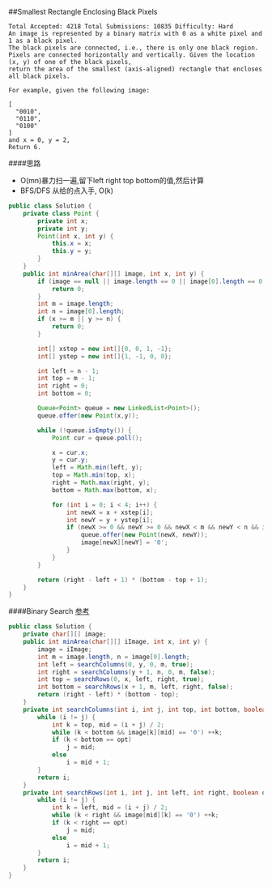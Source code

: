 ##Smallest Rectangle Enclosing Black Pixels

	Total Accepted: 4218 Total Submissions: 10835 Difficulty: Hard
	An image is represented by a binary matrix with 0 as a white pixel and 1 as a black pixel.
	The black pixels are connected, i.e., there is only one black region.
	Pixels are connected horizontally and vertically. Given the location (x, y) of one of the black pixels,
	return the area of the smallest (axis-aligned) rectangle that encloses all black pixels.

	For example, given the following image:

	[
	  "0010",
	  "0110",
	  "0100"
	]
	and x = 0, y = 2,
	Return 6.

####思路
- O(mn)暴力扫一遍,留下left right top bottom的值,然后计算
- BFS/DFS 从给的点入手, O(k)

```java
public class Solution {
    private class Point {
        private int x;
        private int y;
        Point(int x, int y) {
            this.x = x;
            this.y = y;
        }
    }
    public int minArea(char[][] image, int x, int y) {
        if (image == null || image.length == 0 || image[0].length == 0) {
            return 0;
        }
        int m = image.length;
        int n = image[0].length;
        if (x >= m || y >= n) {
            return 0;
        }

        int[] xstep = new int[]{0, 0, 1, -1};
        int[] ystep = new int[]{1, -1, 0, 0};

        int left = n - 1;
        int top = m - 1;
        int right = 0;
        int bottom = 0;

        Queue<Point> queue = new LinkedList<Point>();
        queue.offer(new Point(x,y));

        while (!queue.isEmpty()) {
            Point cur = queue.poll();

            x = cur.x;
            y = cur.y;
            left = Math.min(left, y);
            top = Math.min(top, x);
            right = Math.max(right, y);
            bottom = Math.max(bottom, x);

            for (int i = 0; i < 4; i++) {
                int newX = x + xstep[i];
                int newY = y + ystep[i];
                if (newX >= 0 && newY >= 0 && newX < m && newY < n && image[newX][newY] == '1') {
                    queue.offer(new Point(newX, newY));
                    image[newX][newY] = '0';
                }
            }
        }

        return (right - left + 1) * (bottom - top + 1);
    }
}
```

####Binary Search
[参考](https://leetcode.com/problems/smallest-rectangle-enclosing-black-pixels/)

```java
public class Solution {
    private char[][] image;
    public int minArea(char[][] iImage, int x, int y) {
        image = iImage;
        int m = image.length, n = image[0].length;
        int left = searchColumns(0, y, 0, m, true);
        int right = searchColumns(y + 1, n, 0, m, false);
        int top = searchRows(0, x, left, right, true);
        int bottom = searchRows(x + 1, m, left, right, false);
        return (right - left) * (bottom - top);
    }
    private int searchColumns(int i, int j, int top, int bottom, boolean opt) {
        while (i != j) {
            int k = top, mid = (i + j) / 2;
            while (k < bottom && image[k][mid] == '0') ++k;
            if (k < bottom == opt)
                j = mid;
            else
                i = mid + 1;
        }
        return i;
    }
    private int searchRows(int i, int j, int left, int right, boolean opt) {
        while (i != j) {
            int k = left, mid = (i + j) / 2;
            while (k < right && image[mid][k] == '0') ++k;
            if (k < right == opt)
                j = mid;
            else
                i = mid + 1;
        }
        return i;
    }
}
```
